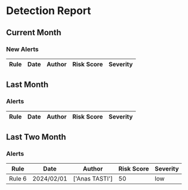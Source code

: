 # Detection Report
## Current Month
### New Alerts
| Rule | Date | Author | Risk Score | Severity |
| --- | --- | --- | --- | --- |
## Last Month
### Alerts
| Rule | Date | Author | Risk Score | Severity |
| --- | --- | --- | --- | --- |
## Last Two Month
### Alerts
| Rule | Date | Author | Risk Score | Severity |
| --- | --- | --- | --- | --- |
| Rule 6|2024/02/01|['Anas TASTI']|50|low
